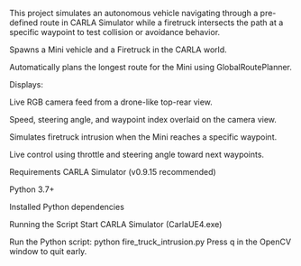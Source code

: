 This project simulates an autonomous vehicle navigating through a pre-defined route in CARLA Simulator while a firetruck intersects the path at a specific waypoint to test collision or avoidance behavior.

Spawns a Mini vehicle and a Firetruck in the CARLA world.

Automatically plans the longest route for the Mini using GlobalRoutePlanner.

Displays:

Live RGB camera feed from a drone-like top-rear view.

Speed, steering angle, and waypoint index overlaid on the camera view.

Simulates firetruck intrusion when the Mini reaches a specific waypoint.

Live control using throttle and steering angle toward next waypoints.

Requirements
CARLA Simulator (v0.9.15 recommended)

Python 3.7+

Installed Python dependencies

Running the Script
Start CARLA Simulator (CarlaUE4.exe)

Run the Python script:
python fire_truck_intrusion.py
Press q in the OpenCV window to quit early.
